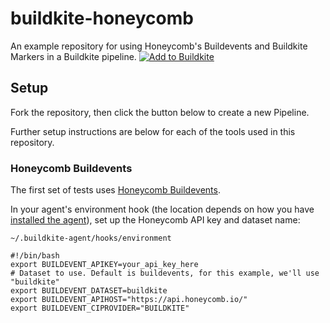 

# buildkite-honeycomb
An example repository for using Honeycomb's Buildevents and Buildkite Markers in a Buildkite pipeline.
[![Add to Buildkite](https://buildkite.com/button.svg)](https://buildkite.com/new)

## Setup

Fork the repository, then click the button below to create a new Pipeline.

Further setup instructions are below for each of the tools used in this repository.

### Honeycomb Buildevents
The first set of tests uses [Honeycomb Buildevents](https://github.com/honeycombio/buildevents).

In your agent's environment hook (the location depends on how you have [installed the agent](https://buildkite.com/docs/agent/v3/installation)), set up the Honeycomb API key and dataset name:

`~/.buildkite-agent/hooks/environment`
```
#!/bin/bash
export BUILDEVENT_APIKEY=your_api_key_here
# Dataset to use. Default is buildevents, for this example, we'll use "buildkite"
export BUILDEVENT_DATASET=buildkite
export BUILDEVENT_APIHOST="https://api.honeycomb.io/"
export BUILDEVENT_CIPROVIDER="BUILDKITE"
```
